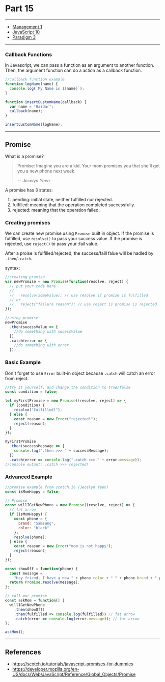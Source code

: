 # Part 15

---

* [Management 1](../../modules/management-1/README.md)
* [JavaScript 10](../../modules/javascript-10/README.md)
* [Paradigm 3](../../modules/paradigm-3/README.md)

---

### Callback Functions

In Javascript, we can pass a function as an argument to another function. Then, the argument function can do a action as a callback function.

```javascript
//callback function example
function logName(name) {
  console.log(`My Name is ${name}`);
}

function insertCustomName(callback) {
  var name = "Haidar";
  callback(name);
}

insertCustomName(logName);
```

---

## Promise

What is a promise?

> Promise: Imagine you are a kid. Your mom promises you that she'll get you a new phone next week.
>
> -- <cite>Jecelyn Yeen</cite>

A promise has 3 states:

1.  pending: initial state, neither fulfilled nor rejected.
2.  fulfilled: meaning that the operation completed successfully.
3.  rejected: meaning that the operation failed.

### Creating promises

We can create new promise using `Promise` built in object.
If the promise is fulfilled, use `resolve()` to pass your success value. If the promise is rejected, use `reject()` to pass your :fail value.

After a proise is fulfilled/rejected, the success/faill falue will be hadled by `.then`/`.catch`.

syntax:

```js
//creating promise
var newPromise = new Promise(function(resolve, reject) {
  // put your code here
  //
  //   resolve(someValue); // use resolve if promise is fulfilled
  // or
  //   reject("failure reason"); // use reject is promise is rejected
});

//using promise
newPromise
  .then(sucessValue => {
    //do something with sucessValue
  })
  .catch(error => {
    //do something with error
  });
```

### Basic Example

Don't forget to use `Error` built-in object because `.catch` will catch an error from reject.

```js
//try it yourself, and change the condition to true/false
const condition = false;

let myFirstPromise = new Promise((resolve, reject) => {
  if (condition) {
    resolve("fulfilled!");
  } else {
    const reason = new Error("rejected!");
    reject(reason);
  }
});

myFirstPromise
  .then(successMessage => {
    console.log(".then >>> " + successMessage);
  })
  .catch(error => console.log(".catch >>> " + error.message));
//console output: .catch >>> rejected!
```

### Advanced Example

```js
//promise example from scotch.io (Jecelyn Yeen)
const isMomHappy = false;

// Promise
const willIGetNewPhone = new Promise((resolve, reject) => {
  // fat arrow
  if (isMomHappy) {
    const phone = {
      brand: "Samsung",
      color: "black"
    };
    resolve(phone);
  } else {
    const reason = new Error("mom is not happy");
    reject(reason);
  }
});

const showOff = function(phone) {
  const message =
    "Hey friend, I have a new " + phone.color + " " + phone.brand + " phone";
  return Promise.resolve(message);
};

// call our promise
const askMom = function() {
  willIGetNewPhone
    .then(showOff)
    .then(fulfilled => console.log(fulfilled)) // fat arrow
    .catch(error => console.log(error.message)); // fat arrow
};

askMom();
```

---

## References

* https://scotch.io/tutorials/javascript-promises-for-dummies
* https://developer.mozilla.org/en-US/docs/Web/JavaScript/Reference/Global_Objects/Promise
